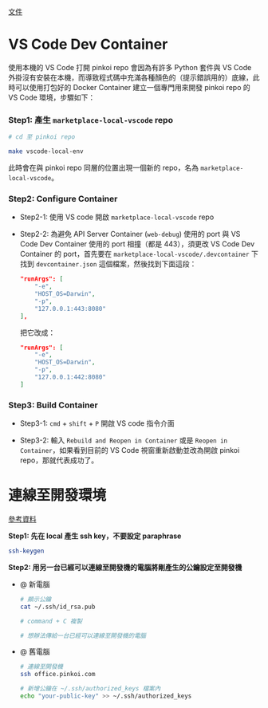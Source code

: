 [文件](https://paper.dropbox.com/doc/Local--B0hjMBBBDMGyiNg4whzC4VkFAg-ggNEv2b1mB2c9dcb6YjHF)

# VS Code Dev Container

使用本機的 VS Code 打開 pinkoi repo 會因為有許多 Python 套件與 VS Code 外掛沒有安裝在本機，而導致程式碼中充滿各種顏色的（提示錯誤用的）底線，此時可以使用打包好的 Docker Container 建立一個專門用來開發 pinkoi repo 的 VS Code 環境，步驟如下：

### Step1: 產生 `marketplace-local-vscode` repo

```bash
# cd 至 pinkoi repo

make vscode-local-env
```

此時會在與 pinkoi repo 同層的位置出現一個新的 repo，名為 `marketplace-local-vscode`。

### Step2: Configure Container

- Step2-1: 使用 VS code 開啟 `marketplace-local-vscode` repo

- Step2-2: 為避免 API Server Container (`web-debug`) 使用的 port 與 VS Code Dev Container 使用的 port 相撞（都是 443），須更改 VS Code Dev Container 的 port，首先要在 `marketplace-local-vscode/.devcontainer` 下找到 `devcontainer.json` 這個檔案，然後找到下面這段：

    ```json
    "runArgs": [
        "-e",
        "HOST_OS=Darwin",
        "-p",
        "127.0.0.1:443:8080"
    ],
    ```

    把它改成：

    ```json
    "runArgs": [
        "-e",
        "HOST_OS=Darwin",
        "-p",
        "127.0.0.1:442:8080"
    ]
    ```

### Step3: Build Container

- Step3-1: `cmd` + `shift` + `P` 開啟 VS code 指令介面

- Step3-2: 輸入 `Rebuild and Reopen in Container` 或是 `Reopen in Container`，如果看到目前的 VS Code 視窗重新啟動並改為開啟 pinkoi repo，那就代表成功了。

# 連線至開發環境

[參考資料](https://xenby.com/b/220-%E6%95%99%E5%AD%B8-%E7%94%A2%E7%94%9Fssh-key%E4%B8%A6%E4%B8%94%E9%80%8F%E9%81%8Ekey%E9%80%B2%E8%A1%8C%E5%85%8D%E5%AF%86%E7%A2%BC%E7%99%BB%E5%85%A5)

**Step1: 先在 local 產生 ssh key，不要設定 paraphrase**

```bash
ssh-keygen
```

**Step2: 用另一台已經可以連線至開發機的電腦將剛產生的公鑰設定至開發機**

- @ 新電腦

    ```bash
    # 顯示公鑰
    cat ~/.ssh/id_rsa.pub
    
    # command + C 複製
    
    # 想辦法傳給一台已經可以連線至開發機的電腦
    ```

- @ 舊電腦

    ```bash
    # 連線至開發機
    ssh office.pinkoi.com
    
    # 新增公鑰在 ~/.ssh/authorized_keys 檔案內
    echo "your-public-key" >> ~/.ssh/authorized_keys
    ```
